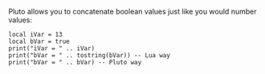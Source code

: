 Pluto allows you to concatenate boolean values just like you would number values:
```pluto
local iVar = 13
local bVar = true
print("iVar = " .. iVar)
print("bVar = " .. tostring(bVar)) -- Lua way
print("bVar = " .. bVar) -- Pluto way
```